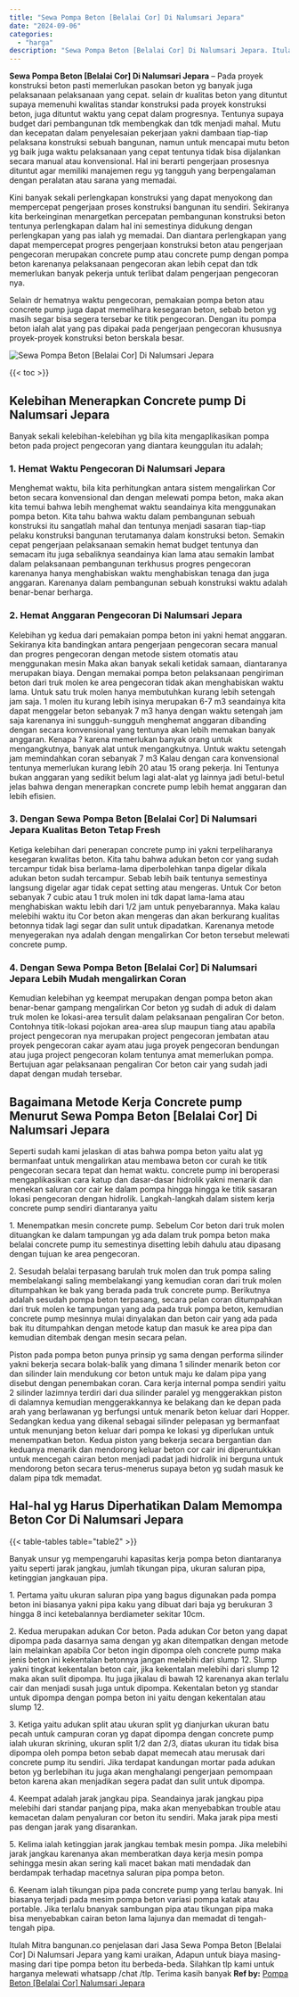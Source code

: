```yaml
---
title: "Sewa Pompa Beton [Belalai Cor] Di Nalumsari Jepara"
date: "2024-09-06"
categories: 
  - "harga"
description: "Sewa Pompa Beton [Belalai Cor] Di Nalumsari Jepara. Itulah Mitra bangunan.co penjelasan dari Jasa Sewa Pompa Beton [Belalai Cor] Di Nalumsari Jepara yang k..."
---
```


**Sewa Pompa Beton \[Belalai Cor\] Di Nalumsari Jepara** – Pada proyek konstruksi beton pasti memerlukan pasokan beton yg banyak juga pelaksanaan pelaksanaan yang cepat. selain dr kualitas beton yang dituntut supaya memenuhi kwalitas standar konstruksi pada proyek konstruksi beton, juga dituntut waktu yang cepat dalam progresnya. Tentunya supaya budget dari pembangunan tdk membengkak dan tdk menjadi mahal. Mutu dan kecepatan dalam penyelesaian pekerjaan yakni dambaan tiap-tiap pelaksana konstruksi sebuah bangunan, namun untuk mencapai mutu beton yg baik juga waktu pelaksanaan yang cepat tentunya tidak bisa dijalankan secara manual atau konvensional. Hal ini berarti pengerjaan prosesnya dituntut agar memiliki manajemen regu yg tangguh yang berpengalaman dengan peralatan atau sarana yang memadai.

Kini banyak sekali perlengkapan konstruksi yang dapat menyokong dan mempercepat pengerjaan proses konstruksi bangunan itu sendiri. Sekiranya kita berkeinginan menargetkan percepatan pembangunan konstruksi beton tentunya perlengkapan dalam hal ini semestinya didukung dengan perlengkapan yang pas ialah yg memadai. Dan diantara perlengkapan yang dapat mempercepat progres pengerjaan konstruksi beton atau pengerjaan pengecoran merupakan concrete pump atau concrete pump dengan pompa beton karenanya pelaksanaan pengecoran akan lebih cepat dan tdk memerlukan banyak pekerja untuk terlibat dalam pengerjaan pengecoran nya.

Selain dr hematnya waktu pengecoran, pemakaian pompa beton atau concrete pump juga dapat memelihara kesegaran beton, sebab beton yg masih segar bisa segera tersebar ke titik pengecoran. Dengan itu pompa beton ialah alat yang pas dipakai pada pengerjaan pengecoran khususnya proyek-proyek konstruksi beton berskala besar.

![Sewa Pompa Beton [Belalai Cor] Di Nalumsari Jepara](/images/sewa-concrete-pump-17.png)

{{< toc >}}

## Kelebihan Menerapkan Concrete pump Di Nalumsari Jepara

Banyak sekali kelebihan-kelebihan yg bila kita mengaplikasikan pompa beton pada project pengecoran yang diantara keunggulan itu adalah;

### 1\. Hemat Waktu Pengecoran Di Nalumsari Jepara

Menghemat waktu, bila kita perhitungkan antara sistem mengalirkan Cor beton secara konvensional dan dengan melewati pompa beton, maka akan kita temui bahwa lebih menghemat waktu seandainya kita menggunakan pompa beton. Kita tahu bahwa waktu dalam pembangunan sebuah konstruksi itu sangatlah mahal dan tentunya menjadi sasaran tiap-tiap pelaku konstruksi bangunan terutamanya dalam konstruksi beton. Semakin cepat pengerjaan pelaksanaan semakin hemat budget tentunya dan semacam itu juga sebaliknya seandainya kian lama atau semakin lambat dalam pelaksanaan pembangunan terkhusus progres pengecoran karenanya hanya menghabiskan waktu menghabiskan tenaga dan juga anggaran. Karenanya dalam pembangunan sebuah konstruksi waktu adalah benar-benar berharga.

### 2\. Hemat Anggaran Pengecoran Di Nalumsari Jepara

Kelebihan yg kedua dari pemakaian pompa beton ini yakni hemat anggaran. Sekiranya kita bandingkan antara pengerjaan pengecoran secara manual dan progres pengecoran dengan metode sistem otomatis atau menggunakan mesin Maka akan banyak sekali ketidak samaan, diantaranya merupakan biaya. Dengan memakai pompa beton pelaksanaan pengiriman beton dari truk molen ke area pengecoran tidak akan menghabiskan waktu lama. Untuk satu truk molen hanya membutuhkan kurang lebih setengah jam saja. 1 molen itu kurang lebih isinya merupakan 6-7 m3 seandainya kita dapat menggelar beton sebanyak 7 m3 hanya dengan waktu setengah jam saja karenanya ini sungguh-sungguh menghemat anggaran dibanding dengan secara konvensional yang tentunya akan lebih memakan banyak anggaran. Kenapa ? karena memerlukan banyak orang untuk mengangkutnya, banyak alat untuk mengangkutnya. Untuk waktu setengah jam memindahkan coran sebanyak 7 m3 Kalau dengan cara konvensional tentunya memerlukan kurang lebih 20 atau 15 orang pekerja. Ini Tentunya bukan anggaran yang sedikit belum lagi alat-alat yg lainnya jadi betul-betul jelas bahwa dengan menerapkan concrete pump lebih hemat anggaran dan lebih efisien.

### 3\. Dengan Sewa Pompa Beton \[Belalai Cor\] Di Nalumsari Jepara Kualitas Beton Tetap Fresh

Ketiga kelebihan dari penerapan concrete pump ini yakni terpeliharanya kesegaran kwalitas beton. Kita tahu bahwa adukan beton cor yang sudah tercampur tidak bisa berlama-lama diperbolehkan tanpa digelar dikala adukan beton sudah tercampur. Sebab lebih baik tentunya semestinya langsung digelar agar tidak cepat setting atau mengeras. Untuk Cor beton sebanyak 7 cubic atau 1 truk molen ini tdk dapat lama-lama atau menghabiskan waktu lebih dari 1/2 jam untuk penyebarannya. Maka kalau melebihi waktu itu Cor beton akan mengeras dan akan berkurang kualitas betonnya tidak lagi segar dan sulit untuk dipadatkan. Karenanya metode menyegerakan nya adalah dengan mengalirkan Cor beton tersebut melewati concrete pump.

### 4\. Dengan Sewa Pompa Beton \[Belalai Cor\] Di Nalumsari Jepara Lebih Mudah mengalirkan Coran

Kemudian kelebihan yg keempat merupakan dengan pompa beton akan benar-benar gampang mengalirkan Cor beton yg sudah di aduk di dalam truk molen ke lokasi-area tersulit dalam pelaksanaan pengaliran Cor beton. Contohnya titik-lokasi pojokan area-area slup maupun tiang atau apabila project pengecoran nya merupakan project pengecoran jembatan atau proyek pengecoran cakar ayam atau juga proyek pengecoran bendungan atau juga project pengecoran kolam tentunya amat memerlukan pompa. Bertujuan agar pelaksanaan pengaliran Cor beton cair yang sudah jadi dapat dengan mudah tersebar.

## Bagaimana Metode Kerja Concrete pump Menurut Sewa Pompa Beton \[Belalai Cor\] Di Nalumsari Jepara

Seperti sudah kami jelaskan di atas bahwa pompa beton yaitu alat yg bermanfaat untuk mengalirkan atau membawa beton cor curah ke titik pengecoran secara tepat dan hemat waktu. concrete pump ini beroperasi mengaplikasikan cara katup dan dasar-dasar hidrolik yakni menarik dan menekan saluran cor cair ke dalam pompa hingga hingga ke titik sasaran lokasi pengecoran dengan hidrolik. Langkah-langkah dalam sistem kerja concrete pump sendiri diantaranya yaitu

1\. Menempatkan mesin concrete pump. Sebelum Cor beton dari truk molen dituangkan ke dalam tampungan yg ada dalam truk pompa beton maka belalai concrete pump itu semestinya disetting lebih dahulu atau dipasang dengan tujuan ke area pengecoran.

2\. Sesudah belalai terpasang barulah truk molen dan truk pompa saling membelakangi saling membelakangi yang kemudian coran dari truk molen ditumpahkan ke bak yang berada pada truk concrete pump. Berikutnya adalah sesudah pompa beton terpasang, secara pelan coran ditumpahkan dari truk molen ke tampungan yang ada pada truk pompa beton, kemudian concrete pump mesinnya mulai dinyalakan dan beton cair yang ada pada bak itu ditumpahkan dengan metode katup dan masuk ke area pipa dan kemudian ditembak dengan mesin secara pelan.

Piston pada pompa beton punya prinsip yg sama dengan performa silinder yakni bekerja secara bolak-balik yang dimana 1 silinder menarik beton cor dan silinder lain mendukung cor beton untuk maju ke dalam pipa yang disebut dengan penembakan coran. Cara kerja internal pompa sendiri yaitu 2 silinder lazimnya terdiri dari dua silinder paralel yg menggerakkan piston di dalamnya kemudian menggerakkannya ke belakang dan ke depan pada arah yang berlawanan yg berfungsi untuk menarik beton keluar dari Hopper. Sedangkan kedua yang dikenal sebagai silinder pelepasan yg bermanfaat untuk menunjang beton keluar dari pompa ke lokasi yg diperlukan untuk menempatkan beton. Kedua piston yang bekerja secara bergantian dan keduanya menarik dan mendorong keluar beton cor cair ini diperuntukkan untuk mencegah cairan beton menjadi padat jadi hidrolik ini berguna untuk mendorong beton secara terus-menerus supaya beton yg sudah masuk ke dalam pipa tdk memadat.

## Hal-hal yg Harus Diperhatikan Dalam Memompa Beton Cor Di Nalumsari Jepara

{{< table-tables table="table2" >}}

Banyak unsur yg mempengaruhi kapasitas kerja pompa beton diantaranya yaitu seperti jarak jangkau, jumlah tikungan pipa, ukuran saluran pipa, ketinggian jangkauan pipa.

1\. Pertama yaitu ukuran saluran pipa yang bagus digunakan pada pompa beton ini biasanya yakni pipa kaku yang dibuat dari baja yg berukuran 3 hingga 8 inci ketebalannya berdiameter sekitar 10cm.

2\. Kedua merupakan adukan Cor beton. Pada adukan Cor beton yang dapat dipompa pada dasarnya sama dengan yg akan ditempatkan dengan metode lain melainkan apabila Cor beton ingin dipompa oleh concrete pump maka jenis beton ini kekentalan betonnya jangan melebihi dari slump 12. Slump yakni tingkat kekentalan beton cair, jika kekentalan melebihi dari slump 12 maka akan sulit dipompa. Itu juga jikalau di bawah 12 karenanya akan terlalu cair dan menjadi susah juga untuk dipompa. Kekentalan beton yg standar untuk dipompa dengan pompa beton ini yaitu dengan kekentalan atau slump 12.

3\. Ketiga yaitu adukan split atau ukuran split yg dianjurkan ukuran batu pecah untuk campuran coran yg dapat dipompa dengan concrete pump ialah ukuran skrining, ukuran split 1/2 dan 2/3, diatas ukuran itu tidak bisa dipompa oleh pompa beton sebab dapat memecah atau merusak dari concrete pump itu sendiri. Jika terdapat kandungan mortar pada adukan beton yg berlebihan itu juga akan menghalangi pengerjaan pemompaan beton karena akan menjadikan segera padat dan sulit untuk dipompa.

4\. Keempat adalah jarak jangkau pipa. Seandainya jarak jangkau pipa melebihi dari standar panjang pipa, maka akan menyebabkan trouble atau kemacetan dalam penyaluran cor beton itu sendiri. Maka jarak pipa mesti pas dengan jarak yang disarankan.

5\. Kelima ialah ketinggian jarak jangkau tembak mesin pompa. Jika melebihi jarak jangkau karenanya akan memberatkan daya kerja mesin pompa sehingga mesin akan sering kali macet bakan mati mendadak dan berdampak terhadap macetnya saluran pipa pompa beton.

6\. Keenam ialah tikungan pipa pada concrete pump yang terlau banyak. Ini biasanya terjadi pada mesim pompa beton variasi pompa katak atau portable. Jika terlalu bnanyak sambungan pipa atau tikungan pipa maka bisa menyebabkan cairan beton lama lajunya dan memadat di tengah-tengah pipa.

Itulah Mitra bangunan.co penjelasan dari Jasa Sewa Pompa Beton \[Belalai Cor\] Di Nalumsari Jepara yang kami uraikan, Adapun untuk biaya masing-masing dari tipe pompa beton itu berbeda-beda. Silahkan tlp kami untuk harganya melewati whatsapp /chat /tlp. Terima kasih banyak
**Ref by:** [Pompa Beton [Belalai Cor] Nalumsari Jepara](https://id.wikipedia.org/wiki/Pompa)

